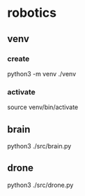 # robotics

## venv

### create
python3 -m venv ./venv

### activate
source venv/bin/activate

## brain
python3 ./src/brain.py

## drone
python3 ./src/drone.py

